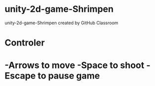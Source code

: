 # unity-2d-game-Shrimpen
unity-2d-game-Shrimpen created by GitHub Classroom

<h1> Controler <h1>
-Arrows to move
-Space to shoot
-Escape to pause game
